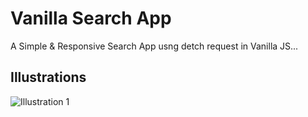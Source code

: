 # Vanilla Search App

A Simple & Responsive Search App usng detch request in Vanilla JS...

## Illustrations

![Illustration 1](https://github.com/devpishaili/html-css-js-projects/blob/main/vanilla-seaarch-app/assets/images/illustration-1.gif)
